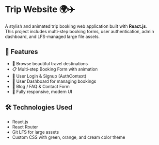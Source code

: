 # Trip Website 🌍✈️

A stylish and animated trip booking web application built with **React.js**.  
This project includes multi-step booking forms, user authentication, admin dashboard, and LFS-managed large file assets.

## 🚀 Features

- 🧭 Browse beautiful travel destinations
- 📋 Multi-step Booking Form with animation
- 🔐 User Login & Signup (AuthContext)
- 👤 User Dashboard for managing bookings
- 📄 Blog / FAQ & Contact Form
- 🎨 Fully responsive, modern UI



## 🛠️ Technologies Used

- React.js
- React Router
- Git LFS for large assets
- Custom CSS with green, orange, and cream color theme



